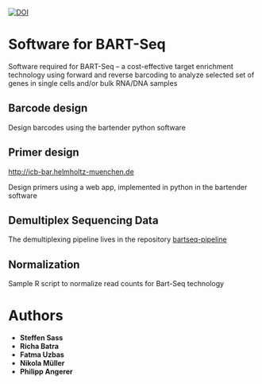 [![DOI](https://zenodo.org/badge/DOI/10.5281/zenodo.3252205.svg)](https://doi.org/10.5281/zenodo.3252205)

# Software for BART-Seq
Software required for BART-Seq – a cost-effective target enrichment technology using forward and reverse barcoding to analyze selected set of genes in single cells and/or bulk RNA/DNA samples

## Barcode design
Design barcodes using the bartender python software

## Primer design
http://icb-bar.helmholtz-muenchen.de

Design primers using a web app, implemented in python in the bartender software

## Demultiplex Sequencing Data
The demultiplexing pipeline lives in the repository [bartseq-pipeline](https://github.com/theislab/bartseq-pipeline)

## Normalization
Sample R script to normalize read counts for Bart-Seq technology

# Authors

* **Steffen Sass** 
* **Richa Batra**
* **Fatma Uzbas**
* **Nikola Müller**
* **Philipp Angerer**
